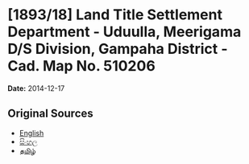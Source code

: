 # [1893/18] Land Title Settlement Department - Uduulla, Meerigama D/S Division, Gampaha District - Cad. Map No. 510206

**Date:** 2014-12-17

## Original Sources

- [English](https://documents.gov.lk/view/extra-gazettes/2014/12/1893-18_E.pdf)
- [සිංහල](https://documents.gov.lk/view/extra-gazettes/2014/12/1893-18_S.pdf)
- [தமிழ்](https://documents.gov.lk/view/extra-gazettes/2014/12/1893-18_T.pdf)
